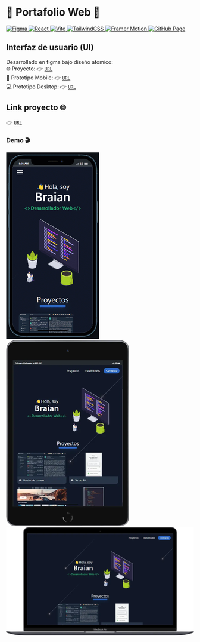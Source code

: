 # 💼 Portafolio Web 📱
<p>
  <a href="https://www.figma.com/" target="_blank">
    <img
      src="https://img.shields.io/badge/-gray?style=flat&logo=figma&logoColor=white&label=Figma&labelColor=ff6c37"
      alt="Figma"
    />
  </a>
  <a href="https://reactjs.org/" target="_blank">
    <img
      src="https://img.shields.io/badge/-v18.2.0-gray?style=flat&logo=react&label=React&labelColor=20232a"
      alt="React"
    />
  </a>
  <a href="https://vitejs.dev/" target="_blank">
    <img
      src="https://img.shields.io/badge/v4.0.0-gray?style=flat&logo=vite&logoColor=white&label=Vite&labelColor=646cff"
      alt="Vite"
    />
  </a>
  <a href="https://tailwindcss.com/" target="_blank">
    <img
      src="https://img.shields.io/badge/v3.2.4-gray?style=flat&logo=tailwindcss&logoColor=white&label=TailwindCSS&labelColor=06b6d4"
      alt="TailwindCSS"
    />
  </a>
  <a href="https://www.framer.com/motion/" target="_blank">
    <img
      src="https://img.shields.io/badge/v8.5.0-gray?style=flat&logo=framer&logoColor=white&label=Framer Motion&labelColor=1a1a1a"
      alt="Framer Motion"
    />
  </a>
  <a href="https://pages.github.com/" target="_blank">
    <img
      src="https://img.shields.io/badge/-v4.0.0-gray?style=flat&logo=github&label=gh-pages&labelColor=161b22"
      alt="GitHub Page"
    />
  </a>
</p>

## Interfaz de usuario (UI) 
Desarrollado en figma bajo diseño atomico:  
🌐 Proyecto: 👉 [`URL`](https://www.figma.com/community/file/1202589711092010403)  
📱 Prototipo Mobile: 👉 [`URL`](https://www.figma.com/proto/npBr1CTsA8zQma2iwPEzA6/Portafolio?node-id=117%3A988&scaling=scale-down&page-id=46%3A522&starting-point-node-id=117%3A988)  
💻 Prototipo Desktop: 👉 [`URL`](https://www.figma.com/proto/npBr1CTsA8zQma2iwPEzA6/Portafolio?node-id=161%3A2421&scaling=scale-down&page-id=150%3A1867&starting-point-node-id=161%3A2421)  


## Link proyecto 🌐
👉 [`URL`](https://bmolina1993.github.io/portafolio/)

### Demo 🎬
<img width="250" src="./demo/portafolioMobile.gif"/>  
<img width="330" src="./demo/tablet.webp"/>  
<img width="600" src="./demo/desktop.webp"/>  

